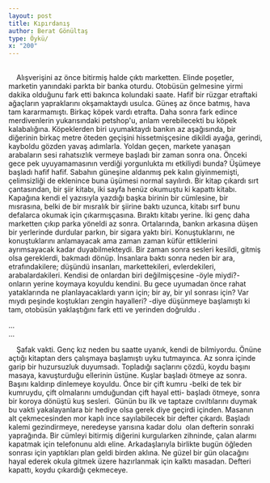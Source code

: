 ```yaml
---
layout: post
title: Kıpırdanış
author: Berat Gönültaş
type: Öykü/
x: "200"
---
```

<br/>
&nbsp;&nbsp;&nbsp;&nbsp;Alışverişini az önce bitirmiş halde çıktı marketten. Elinde poşetler, marketin yanındaki parkta bir banka oturdu. Otobüsün gelmesine yirmi dakika olduğunu fark etti bakınca kolundaki saate. Hafif bir rüzgar etraftaki ağaçların yapraklarını okşamaktaydı usulca. Güneş az önce batmış, hava tam kararmamıştı. Birkaç köpek vardı etrafta. Daha sonra fark edince merdivenlerin yukarısındaki petshop'u, anlam verebilecekti bu köpek kalabalığına. Köpeklerden biri uyumaktaydı bankın az aşağısında, bir diğerinin birkaç metre öteden geçişini hissetmişçesine dikildi ayağa, gerindi, kayboldu gözden yavaş adımlarla. Yoldan geçen, markete yanaşan arabaların sesi rahatsızlık vermeye başladı bir zaman sonra ona. Önceki gece pek uyuyamamasının verdiği yorgunlukta mı etkiliydi bunda? Üşümeye başladı hafif hafif. Sabahın güneşine aldanmış pek kalın giyinmemişti, çelimsizliği de eklenince buna üşümesi normal sayılırdı. Bir kitap çıkardı sırt çantasından, bir şiir kitabı, iki sayfa henüz okumuştu ki kapattı kitabı. Kapağına kendi el yazısıyla yazdığı başka birinin bir cümlesine, bir mısrasına, belki de bir mısralık bir şiirine baktı uzunca, kitabı sırf bunu defalarca okumak için çıkarmışçasına. Bıraktı kitabı yerine. İki genç daha marketten çıkıp parka yöneldi az sonra. Ortalarında, bankın arkasına düşen bir yerlerinde durdular parkın, bir sigara yaktı biri. Konuştuklarını, ne konuştuklarını anlamayacak ama zaman zaman küfür ettiklerini ayrımsayacak kadar duyabilmekteydi. Bir zaman sonra sesleri kesildi, gitmiş olsa gereklerdi, bakmadı dönüp. İnsanlara baktı sonra neden bir ara, etrafındakilere; düşündü insanları, markettekileri, evlerdekileri, arabalardakileri. Kendisi de onlardan biri değilmişçesine -öyle miydi?- onların yerine koymaya koyuldu kendini. Bu gece uyumadan önce rahat yataklarında ne planlayacaklardı yarın için; bir ay, bir yıl sonrası için?  Var mıydı peşinde koştukları zengin hayalleri? -diye düşünmeye başlamıştı ki tam, otobüsün yaklaştığını fark etti ve yerinden doğruldu .

...  
...

&nbsp;&nbsp;&nbsp;&nbsp;Şafak vakti. Genç kız neden bu saatte uyanık, kendi de bilmiyordu. Önüne açtığı kitaptan ders çalışmaya başlamıştı uyku tutmayınca. Az sonra içinde garip bir huzursuzluk duyumsadı. Topladığı saçlarını çözdü, koydu başını masaya, kavuşturduğu ellerinin üstüne. Kuşlar başladı ötmeye az sonra. Başını kaldırıp dinlemeye koyuldu. Önce bir çift kumru -belki de tek bir kumruydu, çift olmalarını umduğundan çift hayal etti- başladı ötmeye, sonra bir koroya dönüştü kuş sesleri.  Günün bu ilk ve taptaze cıvıltılarını duymak bu vakti yakalayanlara bir hediye olsa gerek diye geçirdi içinden. Masanın alt çekmecesinden mor kaplı ince sayılabilecek bir defter çıkardı. Başladı kalemi gezindirmeye, neredeyse yarısına kadar dolu  olan defterin sonraki yaprağında. Bir cümleyi bitirmiş diğerini kurgularken zihninde, çalan alarmı kapatmak için telefonunu aldı eline. Arkadaşlarıyla birlikte bugün öğleden sonrası için yaptıkları plan geldi birden aklına. Ne güzel bir gün olacağını hayal ederek okula gitmek üzere hazırlanmak için kalktı masadan. Defteri kapattı, koydu çıkardığı çekmeceye.
